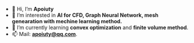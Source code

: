 - 👋 Hi, I’m **Apoiuty**
- 👀 I’m interested in **AI for CFD, Graph Neural Network, mesh genearation with mechine learning method.**
- 🌱 I’m currently learning **convex optimization** and **finite volume method**.
- 📫 Mail: **apoiuty@qq.com**.

<!---
Apoiuty/Apoiuty is a ✨ special ✨ repository because its `README.md` (this file) appears on your GitHub profile.
You can click the Preview link to take a look at your changes.
--->
